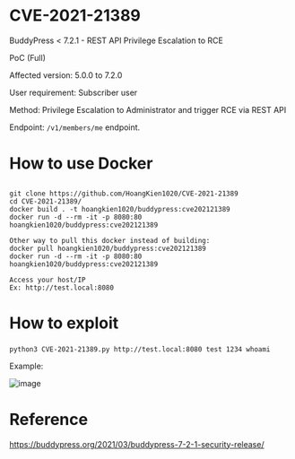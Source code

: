 # CVE-2021-21389
BuddyPress &lt; 7.2.1 - REST API Privilege Escalation to RCE

PoC (Full)

Affected version: 5.0.0 to 7.2.0

User requirement: Subscriber user

Method: Privilege Escalation to Administrator and trigger RCE via REST API

Endpoint: `/v1/members/me` endpoint.

# How to use Docker

## 
```
git clone https://github.com/HoangKien1020/CVE-2021-21389
cd CVE-2021-21389/
docker build . -t hoangkien1020/buddypress:cve202121389
docker run -d --rm -it -p 8080:80 hoangkien1020/buddypress:cve202121389

Other way to pull this docker instead of building:
docker pull hoangkien1020/buddypress:cve202121389
docker run -d --rm -it -p 8080:80 hoangkien1020/buddypress:cve202121389

Access your host/IP
Ex: http://test.local:8080
```
# How to exploit
### 
``` 
python3 CVE-2021-21389.py http://test.local:8080 test 1234 whoami
```
Example:

![image](https://user-images.githubusercontent.com/24661746/120093690-1179d280-c146-11eb-9a87-0d0d2f31f88c.png)

# Reference
https://buddypress.org/2021/03/buddypress-7-2-1-security-release/
